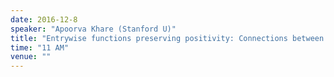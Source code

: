 ```yaml
---
date: 2016-12-8
speaker: "Apoorva Khare (Stanford U)"
title: "Entrywise functions preserving positivity: Connections between analysis, algebra, and combinatorics"
time: "11 AM"
venue: ""
---
```


